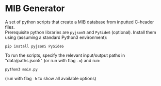 # MIB Generator
A set of python scripts that create a MIB database from inputted C-header files.  
Prerequisite python libraries are `pyjson5` and `PySide6` (optional). Install them using (assuming a standard Python3 environment):
```
pip install pyjson5 PySide6
``` 
To run the scripts, specify the relevant input/output paths in "data/paths.json5"  (or run with flag `-u`) and run:
```
python3 main.py
```
(run with flag `-h` to show all available options)
